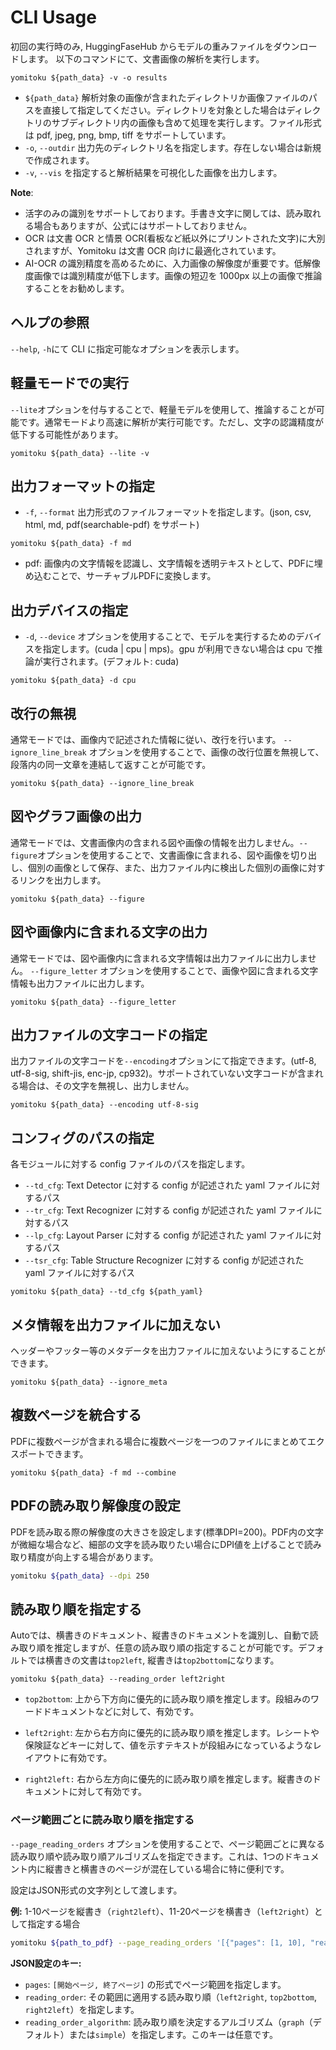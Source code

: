 # CLI Usage

初回の実行時のみ, HuggingFaseHub からモデルの重みファイルをダウンロードします。
以下のコマンドにて、文書画像の解析を実行します。

```
yomitoku ${path_data} -v -o results
```

- `${path_data}` 解析対象の画像が含まれたディレクトリか画像ファイルのパスを直接して指定してください。ディレクトリを対象とした場合はディレクトリのサブディレクトリ内の画像も含めて処理を実行します。ファイル形式は pdf, jpeg, png, bmp, tiff をサポートしています。
- `-o`, `--outdir` 出力先のディレクトリ名を指定します。存在しない場合は新規で作成されます。
- `-v`, `--vis` を指定すると解析結果を可視化した画像を出力します。

**Note**:

- 活字のみの識別をサポートしております。手書き文字に関しては、読み取れる場合もありますが、公式にはサポートしておりません。
- OCR は文書 OCR と情景 OCR(看板など紙以外にプリントされた文字)に大別されますが、Yomitoku は文書 OCR 向けに最適化されています。
- AI-OCR の識別精度を高めるために、入力画像の解像度が重要です。低解像度画像では識別精度が低下します。画像の短辺を 1000px 以上の画像で推論することをお勧めします。

## ヘルプの参照

`--help`, `-h`にて CLI に指定可能なオプションを表示します。

## 軽量モードでの実行

`--lite`オプションを付与することで、軽量モデルを使用して、推論することが可能です。通常モードより高速に解析が実行可能です。ただし、文字の認識精度が低下する可能性があります。

```
yomitoku ${path_data} --lite -v
```

## 出力フォーマットの指定

- `-f`, `--format` 出力形式のファイルフォーマットを指定します。(json, csv, html, md, pdf(searchable-pdf) をサポート)

```
yomitoku ${path_data} -f md
```

- pdf: 画像内の文字情報を認識し、文字情報を透明テキストとして、PDFに埋め込むことで、サーチャブルPDFに変換します。

## 出力デバイスの指定

- `-d`, `--device` オプションを使用することで、モデルを実行するためのデバイスを指定します。(cuda | cpu | mps)。gpu が利用できない場合は cpu で推論が実行されます。(デフォルト: cuda)

```
yomitoku ${path_data} -d cpu
```

## 改行の無視

通常モードでは、画像内で記述された情報に従い、改行を行います。 `--ignore_line_break` オプションを使用することで、画像の改行位置を無視して、段落内の同一文章を連結して返すことが可能です。

```
yomitoku ${path_data} --ignore_line_break
```

## 図やグラフ画像の出力

通常モードでは、文書画像内の含まれる図や画像の情報を出力しません。`--figure`オプションを使用することで、文書画像に含まれる、図や画像を切り出し、個別の画像として保存、また、出力ファイル内に検出した個別の画像に対するリンクを出力します。

```
yomitoku ${path_data} --figure
```

## 図や画像内に含まれる文字の出力

通常モードでは、図や画像内に含まれる文字情報は出力ファイルに出力しません。 `--figure_letter` オプションを使用することで、画像や図に含まれる文字情報も出力ファイルに出力します。

```
yomitoku ${path_data} --figure_letter
```

## 出力ファイルの文字コードの指定

出力ファイルの文字コードを`--encoding`オプションにて指定できます。(utf-8, utf-8-sig, shift-jis, enc-jp, cp932)。サポートされていない文字コードが含まれる場合は、その文字を無視し、出力しません。

```
yomitoku ${path_data} --encoding utf-8-sig
```

## コンフィグのパスの指定

各モジュールに対する config ファイルのパスを指定します。

- `--td_cfg`: Text Detector に対する config が記述された yaml ファイルに対するパス
- `--tr_cfg`: Text Recognizer に対する config が記述された yaml ファイルに対するパス
- `--lp_cfg`: Layout Parser に対する config が記述された yaml ファイルに対するパス
- `--tsr_cfg`: Table Structure Recognizer に対する config が記述された yaml ファイルに対するパス

```
yomitoku ${path_data} --td_cfg ${path_yaml}
```

## メタ情報を出力ファイルに加えない

ヘッダーやフッター等のメタデータを出力ファイルに加えないようにすることができます。

```
yomitoku ${path_data} --ignore_meta
```

## 複数ページを統合する

PDFに複数ページが含まれる場合に複数ページを一つのファイルにまとめてエクスポートできます。

```
yomitoku ${path_data} -f md --combine
```


## PDFの読み取り解像度の設定

PDFを読み取る際の解像度の大きさを設定します(標準DPI=200)。PDF内の文字が微細な場合など、細部の文字を読み取りたい場合にDPI値を上げることで読み取り精度が向上する場合があります。

```bash
yomitoku ${path_data} --dpi 250
```


## 読み取り順を指定する
Autoでは、横書きのドキュメント、縦書きのドキュメントを識別し、自動で読み取り順を推定しますが、任意の読み取り順の指定することが可能です。デフォルトでは横書きの文書は`top2left`, 縦書きは`top2bottom`になります。

```
yomitoku ${path_data} --reading_order left2right
```

- `top2bottom`: 上から下方向に優先的に読み取り順を推定します。段組みのワードドキュメントなどに対して、有効です。

- `left2right`: 左から右方向に優先的に読み取り順を推定します。レシートや保険証などキーに対して、値を示すテキストが段組みになっているようなレイアウトに有効です。

- `right2left:` 右から左方向に優先的に読み取り順を推定します。縦書きのドキュメントに対して有効です。

### ページ範囲ごとに読み取り順を指定する

`--page_reading_orders` オプションを使用することで、ページ範囲ごとに異なる読み取り順や読み取り順アルゴリズムを指定できます。これは、1つのドキュメント内に縦書きと横書きのページが混在している場合に特に便利です。

設定はJSON形式の文字列として渡します。

**例:** 1-10ページを縦書き（`right2left`）、11-20ページを横書き（`left2right`）として指定する場合

```bash
yomitoku ${path_to_pdf} --page_reading_orders '[{"pages": [1, 10], "reading_order": "right2left"}, {"pages": [11, 20], "reading_order": "left2right", "reading_order_algorithm": "simple"}]'
```

**JSON設定のキー:**

- `pages`: `[開始ページ, 終了ページ]` の形式でページ範囲を指定します。
- `reading_order`: その範囲に適用する読み取り順（`left2right`, `top2bottom`, `right2left`）を指定します。
- `reading_order_algorithm`: 読み取り順を決定するアルゴリズム（`graph`（デフォルト）または`simple`）を指定します。このキーは任意です。